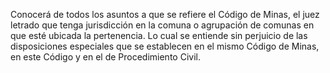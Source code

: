Conocerá de todos los asuntos a que se refiere el Código de Minas, el juez letrado que tenga jurisdicción en la comuna o agrupación de comunas en que esté ubicada la pertenencia. Lo cual se entiende sin perjuicio de las disposiciones especiales que se establecen en el mismo Código de Minas, en este Código y en el de Procedimiento Civil.
